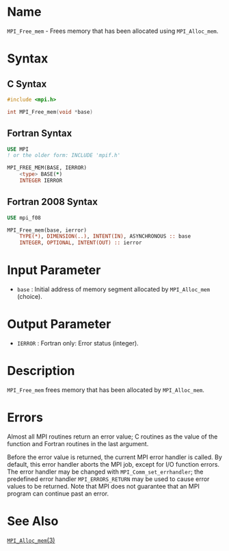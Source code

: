 # Name

`MPI_Free_mem`  - Frees memory that has been allocated using
`MPI_Alloc_mem`.

# Syntax

## C Syntax

```c
#include <mpi.h>

int MPI_Free_mem(void *base)
```

## Fortran Syntax

```fortran
USE MPI
! or the older form: INCLUDE 'mpif.h'

MPI_FREE_MEM(BASE, IERROR)
    <type> BASE(*)
    INTEGER IERROR
```

## Fortran 2008 Syntax

```fortran
USE mpi_f08

MPI_Free_mem(base, ierror)
    TYPE(*), DIMENSION(..), INTENT(IN), ASYNCHRONOUS :: base
    INTEGER, OPTIONAL, INTENT(OUT) :: ierror
```

# Input Parameter

* `base` : Initial address of memory segment allocated by `MPI_Alloc_mem`
(choice).

# Output Parameter

* `IERROR` : Fortran only: Error status (integer).

# Description

`MPI_Free_mem` frees memory that has been allocated by `MPI_Alloc_mem`.

# Errors

Almost all MPI routines return an error value; C routines as the value
of the function and Fortran routines in the last argument.

Before the error value is returned, the current MPI error handler is
called. By default, this error handler aborts the MPI job, except for
I/O function errors. The error handler may be changed with
`MPI_Comm_set_errhandler`; the predefined error handler `MPI_ERRORS_RETURN`
may be used to cause error values to be returned. Note that MPI does not
guarantee that an MPI program can continue past an error.

# See Also

[`MPI_Alloc_mem`(3)](MPI_Alloc_mem.html)
